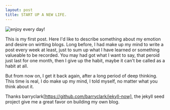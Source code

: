 ```yaml
---
layout: post
title: START UP A NEW LIFE.
---
```


![enjoy every day!](http://img3.imgtn.bdimg.com/it/u=2848169643,3596197630&fm=90&gp=0.jpg)

This is my first post. 
Here I'd like to describe something about my emotion and desire on wirtting blogs.
Long before, I had make up my mind to write a post every week at least, just to sum up what I have learned or something valueable to be recorded.
You may had got what I want to say, that peroid just last for one month, then I give up the habit, maybe it can't be called as a habit at all.

But from now on, I get it back again, after a long period of deep thinking. This time is real, I do make up my mind, I told myself, no matter what you think about it.

Thanks barryclark[https://github.com/barryclark/jekyll-now], the jekyll seed project give me a great favor on building my own blog.
